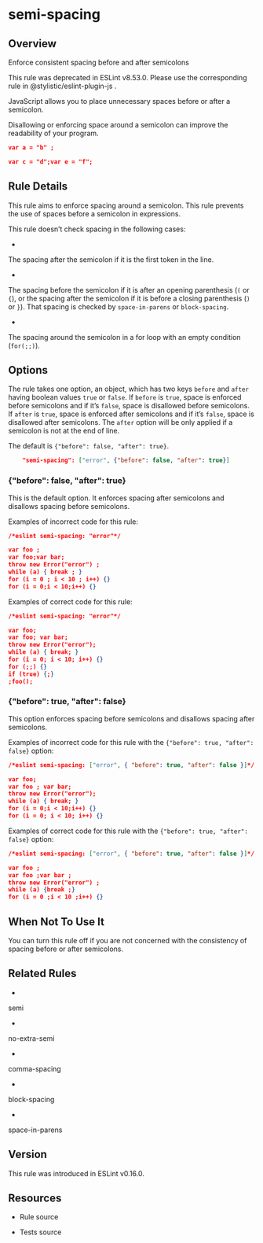 

# semi-spacing
## Overview

Enforce consistent spacing before and after semicolons

This rule was deprecated in ESLint v8.53.0. Please use the corresponding rule  in @stylistic/eslint-plugin-js .

JavaScript allows you to place unnecessary spaces before or after a semicolon.

Disallowing or enforcing space around a semicolon can improve the readability of your program.


```json
var a = "b" ;

var c = "d";var e = "f";
```

## Rule Details

This rule aims to enforce spacing around a semicolon. This rule prevents the use of spaces before a semicolon in expressions.

This rule doesn’t check spacing in the following cases:


- 
The spacing after the semicolon if it is the first token in the line.


- 
The spacing before the semicolon if it is after an opening parenthesis (`(` or `{`), or the spacing after the semicolon if it is before a closing parenthesis (`)` or `}`). That spacing is checked by `space-in-parens` or `block-spacing`.


- 
The spacing around the semicolon in a for loop with an empty condition (`for(;;)`).

## Options

The rule takes one option, an object, which has two keys `before` and `after` having boolean values `true` or `false`.
If `before` is `true`, space is enforced before semicolons and if it’s `false`, space is disallowed before semicolons.
If `after` is `true`, space is enforced after semicolons and if it’s `false`, space is disallowed after semicolons.
The `after` option will be only applied if a semicolon is not at the end of line.

The default is `{"before": false, "after": true}`.


```json
    "semi-spacing": ["error", {"before": false, "after": true}]
```

### {"before": false, "after": true}

This is the default option. It enforces spacing after semicolons and disallows spacing before semicolons.

Examples of incorrect code for this rule:


```json
/*eslint semi-spacing: "error"*/

var foo ;
var foo;var bar;
throw new Error("error") ;
while (a) { break ; }
for (i = 0 ; i < 10 ; i++) {}
for (i = 0;i < 10;i++) {}
```

Examples of correct code for this rule:


```json
/*eslint semi-spacing: "error"*/

var foo;
var foo; var bar;
throw new Error("error");
while (a) { break; }
for (i = 0; i < 10; i++) {}
for (;;) {}
if (true) {;}
;foo();
```

### {"before": true, "after": false}

This option enforces spacing before semicolons and disallows spacing after semicolons.

Examples of incorrect code for this rule with the `{"before": true, "after": false}` option:


```json
/*eslint semi-spacing: ["error", { "before": true, "after": false }]*/

var foo;
var foo ; var bar;
throw new Error("error");
while (a) { break; }
for (i = 0;i < 10;i++) {}
for (i = 0; i < 10; i++) {}
```

Examples of correct code for this rule with the `{"before": true, "after": false}` option:


```json
/*eslint semi-spacing: ["error", { "before": true, "after": false }]*/

var foo ;
var foo ;var bar ;
throw new Error("error") ;
while (a) {break ;}
for (i = 0 ;i < 10 ;i++) {}
```

## When Not To Use It

You can turn this rule off if you are not concerned with the consistency of spacing before or after semicolons.

## Related Rules


- 
semi 

- 
no-extra-semi 

- 
comma-spacing 

- 
block-spacing 

- 
space-in-parens 

## Version

This rule was introduced in ESLint v0.16.0.

## Resources


- Rule source 

- Tests source 

